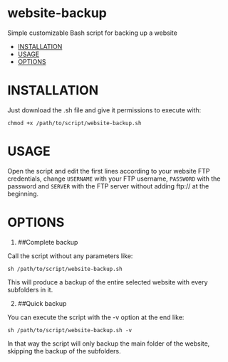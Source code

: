 # website-backup
Simple customizable Bash script for backing up a website

- [INSTALLATION](#installation)
- [USAGE](#usage)
- [OPTIONS](#options)

# INSTALLATION

Just download the .sh file and give it permissions to execute with:

    chmod +x /path/to/script/website-backup.sh

# USAGE

Open the script and edit the first lines according to your website FTP credentials, change `USERNAME` with your FTP username, `PASSWORD` with the password and `SERVER` with the FTP server without adding ftp:// at the beginning.


# OPTIONS

1. ##Complete backup

Call the script without any parameters like:

    sh /path/to/script/website-backup.sh
  
This will produce a backup of the entire selected website with every subfolders in it.


2. ##Quick backup

You can execute the script with the -v option at the end like:
  
    sh /path/to/script/website-backup.sh -v
  
In that way the script will only backup the main folder of the website, skipping the backup of the subfolders.
